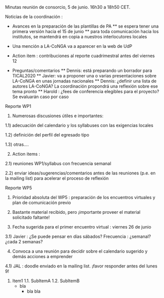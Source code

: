 Minutas reunión de consorcio, 5 de junio. 16h30 a 18h50 CET.

Noticias de la coordinación :

* Avances en la preparación de las plantillas de PA
  ** se espera tener una primera versión hacia el 15 de junio
  ** para toda comunicación hacia los institutos, se mantendrá en copia a nuestros interlocutores locales
  
* Una mención a LA-CoNGA va a aparecer en la web de UdP

* Action item : contribuciones al reporte cuadrimestral antes del viernes 12

* Preguntas/comentarios
 ** Dennis: está preparando un borrador para TICAL2020 
  ** Javier: va a proponer una o varias presentaciones sobre LA-CoNGA en unas jornadas nacionales
   ** Dennis: ¿definir una lista de autores LA-CoNGA? La coordinación propondrá una reflexión sobre ese tema pronto
   ** Harold : ¿fees de conferencia elegibles para el proyecto? Se evaluarán caso por caso

Reporte WP1

1) Numerosas discusiones útiles e importantes:

1.1) adecuación del calendario y los syllabuses con las exigencias locales

1.2) definición del perfil del egresado tipo

1.3) otras....

2) Action items :

2.1) reuniones WP1/syllabus con frecuencia semanal

2.2) enviar ideas/sugerencias/comentarios antes de las reuniones (p.e. en la mailing list) para acelerar el proceso de reflexión

Reporte WP5

1) Prioridad absoluta del WP5 : preparación de los encuentros virtuales y plan de comunicación previo

2) Bastante material recibido, pero ¡importante proveer el material solicitado faltante!

3) Fecha sugerida para el primer encuentro virtual : viernes 26 de junio

3.1) Javier : ¿Se puede pensar en días sábados? Frecuencia : ¿semanal? ¿cada 2 semanas?

4) Convoca a una reunión para decidir sobre el calendario sugerido y demás acciones a emprender

4.1) JAL : doodle enviado en la mailing list. ¡favor responder antes del lunes 9!



1. Item1
  1.1. SubItemA
  1.2. SubItemB
    - bla
      - bla bla
